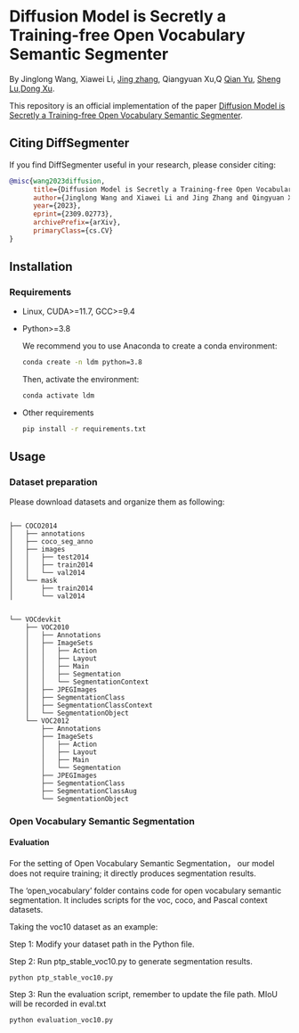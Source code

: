 
<!-- This is code for paper "Diffusion Model is Secretly a Training-free Open Vocabulary Semantic Segmenter"

# Open Vocabulary Semantic Segmentation
The open_vocabulary folder contains code for open vocabulary semantic segmentation. It includes scripts for the voc, coco, and Pascal context datasets. Running scripts in this folder will generate segmentation results for the respective datasets.
To obtain the final mean intersection over union (miou), run the evaluation script on the segmentation results.

Taking the voc10 dataset as an example:
1. .json files contain open vocabulary labels predicted based on blip and clip. If it is weakly supervised semantic segmentation, these predicted labels are not required.
2. ptp_stable_voc10.py is used to predict semantic segmentation results based on the labels.
3. evaluation_voc10.py is used to evaluate the semantic segmentation results. -->
# Diffusion Model is Secretly a Training-free Open Vocabulary Semantic Segmenter

By Jinglong Wang,  Xiawei Li,  [Jing zhang](https://scholar.google.com.hk/citations?user=XtwOoQgAAAAJ&hl=zh-CN&oi=ao), Qiangyuan Xu,Q [Qian Yu](https://scholar.google.com.hk/citations?user=mmm90qgAAAAJ&hl=zh-CN&oi=ao), [Sheng Lu](https://scholar.google.com.hk/citations?user=_8lB7xcAAAAJ&hl=zh-CN&oi=ao),[Dong Xu](https://scholar.google.com.hk/citations?user=7Hdu5k4AAAAJ&hl=zh-CN&oi=ao).

This repository is an official implementation of the paper [Diffusion Model is Secretly a Training-free Open Vocabulary Semantic Segmenter](https://arxiv.org/abs/2309.02773).


## Citing DiffSegmenter
If you find DiffSegmenter useful in your research, please consider citing:
```bibtex
@misc{wang2023diffusion,
      title={Diffusion Model is Secretly a Training-free Open Vocabulary Semantic Segmenter}, 
      author={Jinglong Wang and Xiawei Li and Jing Zhang and Qingyuan Xu and Qin Zhou and Qian Yu and Lu Sheng and Dong Xu},
      year={2023},
      eprint={2309.02773},
      archivePrefix={arXiv},
      primaryClass={cs.CV}
}
```



## Installation

### Requirements

* Linux, CUDA>=11.7, GCC>=9.4
  
* Python>=3.8

    We recommend you to use Anaconda to create a conda environment:
    ```bash
    conda create -n ldm python=3.8
    ```
    Then, activate the environment:
    ```bash
    conda activate ldm
    ```
  
* Other requirements
    ```bash
    pip install -r requirements.txt
    ```


## Usage

### Dataset preparation

Please download datasets and organize them as following:

```

├── COCO2014
│   ├── annotations
│   ├── coco_seg_anno
│   ├── images
│   │   ├── test2014
│   │   ├── train2014
│   │   └── val2014
│   └── mask
│       ├── train2014
│       └── val2014


└── VOCdevkit
    ├── VOC2010
    │   ├── Annotations
    │   ├── ImageSets
    │   │   ├── Action
    │   │   ├── Layout
    │   │   ├── Main
    │   │   ├── Segmentation
    │   │   └── SegmentationContext
    │   ├── JPEGImages
    │   ├── SegmentationClass
    │   ├── SegmentationClassContext
    │   └── SegmentationObject
    └── VOC2012
        ├── Annotations
        ├── ImageSets
        │   ├── Action
        │   ├── Layout
        │   ├── Main
        │   └── Segmentation
        ├── JPEGImages
        ├── SegmentationClass
        ├── SegmentationClassAug
        └── SegmentationObject
```

### Open Vocabulary Semantic Segmentation

#### Evaluation

For the setting of Open Vocabulary Semantic Segmentation， our model does not require training; it directly produces segmentation results.


The ‘open_vocabulary’ folder contains code for open vocabulary semantic segmentation. It includes scripts for the voc, coco, and Pascal context datasets.

Taking the voc10 dataset as an example:

Step 1: Modify your dataset path in the Python file.

Step 2: Run ptp_stable_voc10.py to generate segmentation results.

```
python ptp_stable_voc10.py
```

Step 3: Run the evaluation script, remember to update the file path. MIoU will be recorded in eval.txt

```
python evaluation_voc10.py
```
